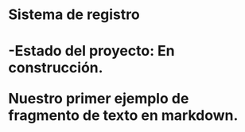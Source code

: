 <h1> Sistema de registro <h1>

-Estado del proyecto: En construcción.

Nuestro **primer ejemplo** de fragmento de texto en markdown.
